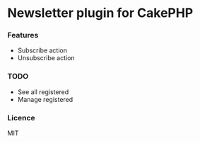 # Newsletter plugin for CakePHP

### Features
- Subscribe action
- Unsubscribe action

### TODO
- See all registered
- Manage registered

### Licence
MIT